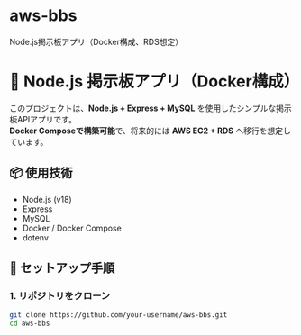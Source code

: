 # aws-bbs
Node.js掲示板アプリ（Docker構成、RDS想定）
# 📝 Node.js 掲示板アプリ（Docker構成）

このプロジェクトは、**Node.js + Express + MySQL** を使用したシンプルな掲示板APIアプリです。  
**Docker Composeで構築可能**で、将来的には **AWS EC2 + RDS** へ移行を想定しています。

## 📦 使用技術

- Node.js (v18)
- Express
- MySQL
- Docker / Docker Compose
- dotenv

## 🚀 セットアップ手順

### 1. リポジトリをクローン

```bash
git clone https://github.com/your-username/aws-bbs.git
cd aws-bbs

